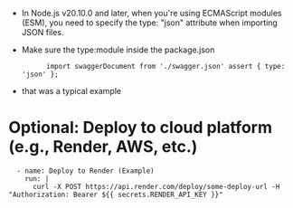 -  In Node.js v20.10.0 and later, when you're using ECMAScript modules (ESM), you need to specify the type: "json" attribute when importing JSON files.
- Make sure the type:module inside the package.json

            import swaggerDocument from './swagger.json' assert { type: 'json' };
            
- that was a typical example




# Optional: Deploy to cloud platform (e.g., Render, AWS, etc.)
      - name: Deploy to Render (Example)
        run: |
          curl -X POST https://api.render.com/deploy/some-deploy-url -H "Authorization: Bearer ${{ secrets.RENDER_API_KEY }}"










